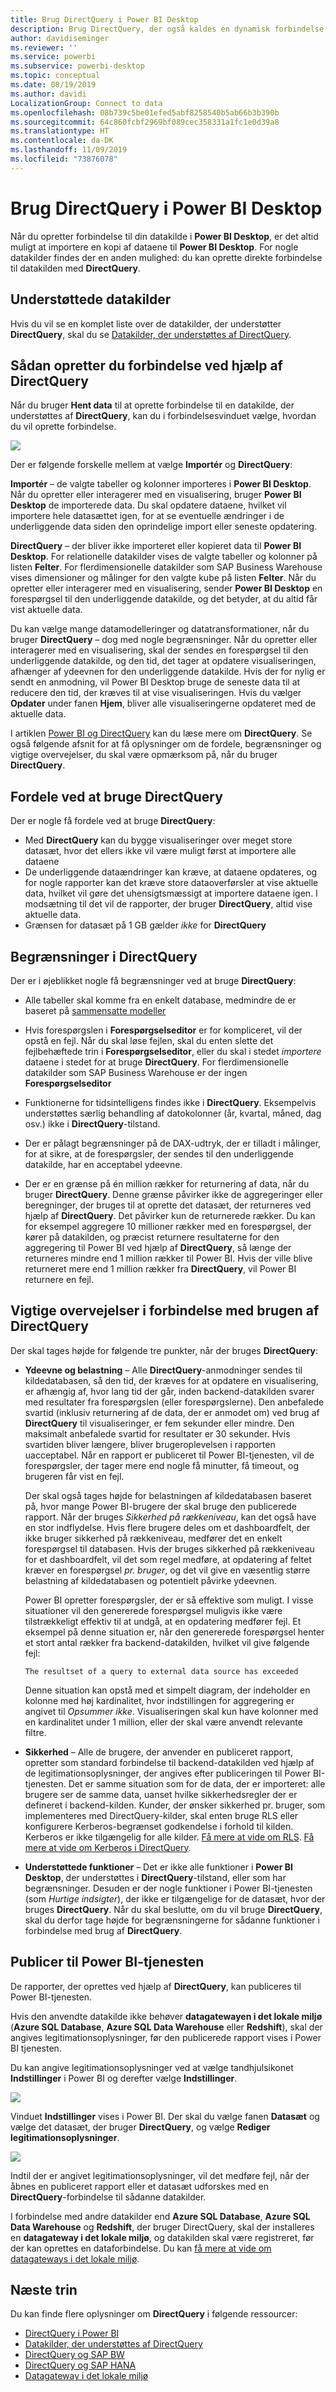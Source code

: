 ```yaml
---
title: Brug DirectQuery i Power BI Desktop
description: Brug DirectQuery, der også kaldes en dynamisk forbindelse, i Power BI Desktop
author: davidiseminger
ms.reviewer: ''
ms.service: powerbi
ms.subservice: powerbi-desktop
ms.topic: conceptual
ms.date: 08/19/2019
ms.author: davidi
LocalizationGroup: Connect to data
ms.openlocfilehash: 08b739c5be01efed5abf8258540b5ab66b3b390b
ms.sourcegitcommit: 64c860fcbf2969bf089cec358331a1fc1e0d39a8
ms.translationtype: HT
ms.contentlocale: da-DK
ms.lasthandoff: 11/09/2019
ms.locfileid: "73876078"
---
```

# <a name="use-directquery-in-power-bi-desktop"></a>Brug DirectQuery i Power BI Desktop
Når du opretter forbindelse til din datakilde i **Power BI Desktop**, er det altid muligt at importere en kopi af dataene til **Power BI Desktop**. For nogle datakilder findes der en anden mulighed: du kan oprette direkte forbindelse til datakilden med **DirectQuery**.

## <a name="supported-data-sources"></a>Understøttede datakilder
Hvis du vil se en komplet liste over de datakilder, der understøtter **DirectQuery**, skal du se [Datakilder, der understøttes af DirectQuery](desktop-directquery-data-sources.md).

## <a name="how-to-connect-using-directquery"></a>Sådan opretter du forbindelse ved hjælp af DirectQuery
Når du bruger **Hent data** til at oprette forbindelse til en datakilde, der understøttes af **DirectQuery**, kan du i forbindelsesvinduet vælge, hvordan du vil oprette forbindelse.  

![](media/desktop-use-directquery/directquery_2a.png)

Der er følgende forskelle mellem at vælge **Importér** og **DirectQuery**:

**Importér** – de valgte tabeller og kolonner importeres i **Power BI Desktop**. Når du opretter eller interagerer med en visualisering, bruger **Power BI Desktop** de importerede data. Du skal opdatere dataene, hvilket vil importere hele datasættet igen, for at se eventuelle ændringer i de underliggende data siden den oprindelige import eller seneste opdatering.

**DirectQuery** – der bliver ikke importeret eller kopieret data til **Power BI Desktop**. For relationelle datakilder vises de valgte tabeller og kolonner på listen **Felter**. For flerdimensionelle datakilder som SAP Business Warehouse vises dimensioner og målinger for den valgte kube på listen **Felter**. Når du opretter eller interagerer med en visualisering, sender **Power BI Desktop** en forespørgsel til den underliggende datakilde, og det betyder, at du altid får vist aktuelle data.

Du kan vælge mange datamodelleringer og datatransformationer, når du bruger **DirectQuery** – dog med nogle begrænsninger. Når du opretter eller interagerer med en visualisering, skal der sendes en forespørgsel til den underliggende datakilde, og den tid, det tager at opdatere visualiseringen, afhænger af ydeevnen for den underliggende datakilde. Hvis der for nylig er sendt en anmodning, vil Power BI Desktop bruge de seneste data til at reducere den tid, der kræves til at vise visualiseringen. Hvis du vælger **Opdater** under fanen **Hjem**, bliver alle visualiseringerne opdateret med de aktuelle data.

I artiklen [Power BI og DirectQuery](desktop-directquery-about.md) kan du læse mere om **DirectQuery**. Se også følgende afsnit for at få oplysninger om de fordele, begrænsninger og vigtige overvejelser, du skal være opmærksom på, når du bruger **DirectQuery**.

## <a name="benefits-of-using-directquery"></a>Fordele ved at bruge DirectQuery
Der er nogle få fordele ved at bruge **DirectQuery**:

* Med **DirectQuery** kan du bygge visualiseringer over meget store datasæt, hvor det ellers ikke vil være muligt først at importere alle dataene
* De underliggende dataændringer kan kræve, at dataene opdateres, og for nogle rapporter kan det kræve store dataoverførsler at vise aktuelle data, hvilket vil gøre det uhensigtsmæssigt at importere dataene igen. I modsætning til det vil de rapporter, der bruger **DirectQuery**, altid vise aktuelle data.
* Grænsen for datasæt på 1 GB gælder *ikke* for **DirectQuery**

## <a name="limitations-of-directquery"></a>Begrænsninger i DirectQuery
Der er i øjeblikket nogle få begrænsninger ved at bruge **DirectQuery**:

* Alle tabeller skal komme fra en enkelt database, medmindre de er baseret på [sammensatte modeller](desktop-composite-models.md)

* Hvis forespørgslen i **Forespørgselseditor** er for kompliceret, vil der opstå en fejl. Når du skal løse fejlen, skal du enten slette det fejlbehæftede trin i **Forespørgselseditor**, eller du skal i stedet *importere* dataene i stedet for at bruge **DirectQuery**. For flerdimensionelle datakilder som SAP Business Warehouse er der ingen **Forespørgselseditor**

* Funktionerne for tidsintelligens findes ikke i **DirectQuery**. Eksempelvis understøttes særlig behandling af datokolonner (år, kvartal, måned, dag osv.) ikke i **DirectQuery**-tilstand.

* Der er pålagt begrænsninger på de DAX-udtryk, der er tilladt i målinger, for at sikre, at de forespørgsler, der sendes til den underliggende datakilde, har en acceptabel ydeevne.

* Der er en grænse på én million rækker for returnering af data, når du bruger **DirectQuery**. Denne grænse påvirker ikke de aggregeringer eller beregninger, der bruges til at oprette det datasæt, der returneres ved hjælp af **DirectQuery**. Det påvirker kun de returnerede rækker. Du kan for eksempel aggregere 10 millioner rækker med en forespørgsel, der kører på datakilden, og præcist returnere resultaterne for den aggregering til Power BI ved hjælp af **DirectQuery**, så længe der returneres mindre end 1 million rækker til Power BI. Hvis der ville blive returneret mere end 1 million rækker fra **DirectQuery**, vil Power BI returnere en fejl.

## <a name="important-considerations-when-using-directquery"></a>Vigtige overvejelser i forbindelse med brugen af DirectQuery
Der skal tages højde for følgende tre punkter, når der bruges **DirectQuery**:

* **Ydeevne og belastning** – Alle **DirectQuery**-anmodninger sendes til kildedatabasen, så den tid, der kræves for at opdatere en visualisering, er afhængig af, hvor lang tid der går, inden backend-datakilden svarer med resultater fra forespørgslen (eller forespørgslerne). Den anbefalede svartid (inklusiv returnering af de data, der er anmodet om) ved brug af **DirectQuery** til visualiseringer, er fem sekunder eller mindre. Den maksimalt anbefalede svartid for resultater er 30 sekunder. Hvis svartiden bliver længere, bliver brugeroplevelsen i rapporten uacceptabel. Når en rapport er publiceret til Power BI-tjenesten, vil de forespørgsler, der tager mere end nogle få minutter, få timeout, og brugeren får vist en fejl.
  
  Der skal også tages højde for belastningen af kildedatabasen baseret på, hvor mange Power BI-brugere der skal bruge den publicerede rapport. Når der bruges *Sikkerhed på rækkeniveau*, kan det også have en stor indflydelse. Hvis flere brugere deles om et dashboardfelt, der ikke bruger sikkerhed på rækkeniveau, medfører det en enkelt forespørgsel til databasen. Hvis der bruges sikkerhed på rækkeniveau for et dashboardfelt, vil det som regel medføre, at opdatering af feltet kræver en forespørgsel *pr. bruger*, og det vil give en væsentlig større belastning af kildedatabasen og potentielt påvirke ydeevnen.
  
  Power BI opretter forespørgsler, der er så effektive som muligt. I visse situationer vil den genererede forespørgsel muligvis ikke være tilstrækkeligt effektiv til at undgå, at en opdatering medfører fejl. Et eksempel på denne situation er, når den genererede forespørgsel henter et stort antal rækker fra backend-datakilden, hvilket vil give følgende fejl:
  
      The resultset of a query to external data source has exceeded
  
  Denne situation kan opstå med et simpelt diagram, der indeholder en kolonne med høj kardinalitet, hvor indstillingen for aggregering er angivet til *Opsummer ikke*. Visualiseringen skal kun have kolonner med en kardinalitet under 1 million, eller der skal være anvendt relevante filtre.
* **Sikkerhed** – Alle de brugere, der anvender en publiceret rapport, opretter som standard forbindelse til backend-datakilden ved hjælp af de legitimationsoplysninger, der angives efter publiceringen til Power BI-tjenesten. Det er samme situation som for de data, der er importeret: alle brugere ser de samme data, uanset hvilke sikkerhedsregler der er defineret i backend-kilden. Kunder, der ønsker sikkerhed pr. bruger, som implementeres med DirectQuery-kilder, skal enten bruge RLS eller konfigurere Kerberos-begrænset godkendelse i forhold til kilden. Kerberos er ikke tilgængelig for alle kilder. [Få mere at vide om RLS](service-admin-rls.md). [Få mere at vide om Kerberos i DirectQuery](https://docs.microsoft.com/power-bi/service-gateway-sso-kerberos). 
* **Understøttede funktioner**  – Det er ikke alle funktioner i **Power BI Desktop**, der understøttes i **DirectQuery**-tilstand, eller som har begrænsninger. Desuden er der nogle funktioner i Power BI-tjenesten (som *Hurtige indsigter*), der ikke er tilgængelige for de datasæt, hvor der bruges **DirectQuery**. Når du skal beslutte, om du vil bruge **DirectQuery**, skal du derfor tage højde for begrænsningerne for sådanne funktioner i forbindelse med brug af **DirectQuery**.   

## <a name="publish-to-the-power-bi-service"></a>Publicer til Power BI-tjenesten
De rapporter, der oprettes ved hjælp af **DirectQuery**, kan publiceres til Power BI-tjenesten.

Hvis den anvendte datakilde ikke behøver **datagatewayen i det lokale miljø** (**Azure SQL Database**, **Azure SQL Data Warehouse** eller **Redshift**), skal der angives legitimationsoplysninger, før den publicerede rapport vises i Power BI tjenesten.

Du kan angive legitimationsoplysninger ved at vælge tandhjulsikonet **Indstillinger** i Power BI og derefter vælge **Indstillinger**.

![](media/desktop-use-directquery/directquery_3.png)

Vinduet **Indstillinger** vises i Power BI. Der skal du vælge fanen **Datasæt** og vælge det datasæt, der bruger **DirectQuery**, og vælge **Rediger legitimationsoplysninger**.

![](media/desktop-use-directquery/directquery_4.png)

Indtil der er angivet legitimationsoplysninger, vil det medføre fejl, når der åbnes en publiceret rapport eller et datasæt udforskes med en **DirectQuery**-forbindelse til sådanne datakilder.

I forbindelse med andre datakilder end **Azure SQL Database**, **Azure SQL Data Warehouse** og **Redshift**, der bruger DirectQuery, skal der installeres en **datagateway i det lokale miljø**, og datakilden skal være registreret, før der kan oprettes en dataforbindelse. Du kan [få mere at vide om datagateways i det lokale miljø](https://go.microsoft.com/fwlink/p/?LinkID=627094).

## <a name="next-steps"></a>Næste trin
Du kan finde flere oplysninger om **DirectQuery** i følgende ressourcer:

* [DirectQuery i Power BI](desktop-directquery-about.md)
* [Datakilder, der understøttes af DirectQuery](desktop-directquery-data-sources.md)
* [DirectQuery og SAP BW](desktop-directquery-sap-bw.md)
* [DirectQuery og SAP HANA](desktop-directquery-sap-hana.md)
* [Datagateway i det lokale miljø](service-gateway-onprem.md)

